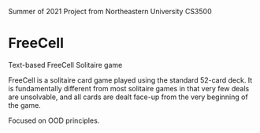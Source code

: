 Summer of 2021 Project from Northeastern University CS3500

# FreeCell
Text-based FreeCell Solitaire game

FreeCell is a solitaire card game played using the standard 52-card deck. 
It is fundamentally different from most solitaire games in that very few deals are unsolvable, 
and all cards are dealt face-up from the very beginning of the game.

Focused on OOD principles.
